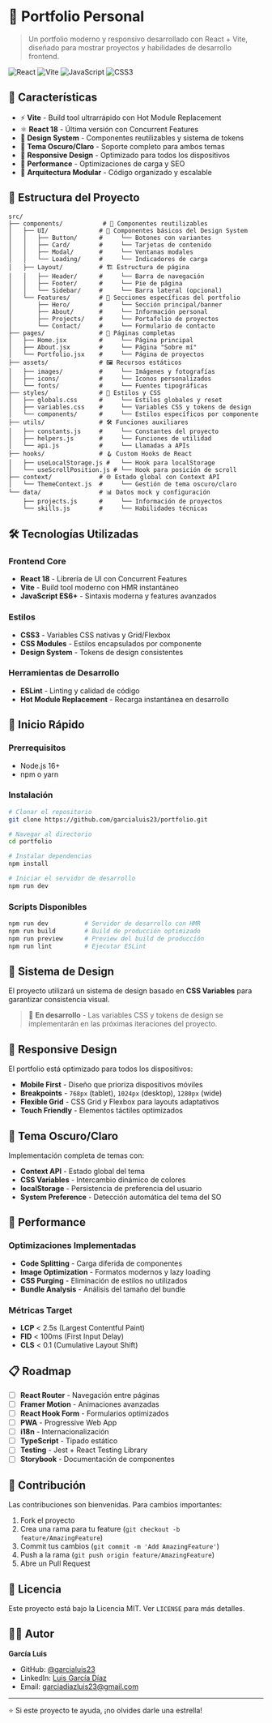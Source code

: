 # 💼 Portfolio Personal

> Un portfolio moderno y responsivo desarrollado con React + Vite, diseñado para mostrar proyectos y habilidades de desarrollo frontend.

![React](https://img.shields.io/badge/React-18.x-61DAFB?style=for-the-badge&logo=react&logoColor=black)
![Vite](https://img.shields.io/badge/Vite-5.x-646CFF?style=for-the-badge&logo=vite&logoColor=white)
![JavaScript](https://img.shields.io/badge/JavaScript-ES6+-F7DF1E?style=for-the-badge&logo=javascript&logoColor=black)
![CSS3](https://img.shields.io/badge/CSS3-1572B6?style=for-the-badge&logo=css3&logoColor=white)

## 🚀 Características

- ⚡ **Vite** - Build tool ultrarrápido con Hot Module Replacement
- ⚛️ **React 18** - Última versión con Concurrent Features
- 🎨 **Design System** - Componentes reutilizables y sistema de tokens
- 🌙 **Tema Oscuro/Claro** - Soporte completo para ambos temas
- 📱 **Responsive Design** - Optimizado para todos los dispositivos
- 🚀 **Performance** - Optimizaciones de carga y SEO
- 🧩 **Arquitectura Modular** - Código organizado y escalable

## 📁 Estructura del Proyecto

```
src/
├── components/           # 🧩 Componentes reutilizables
│   ├── UI/              # 🎨 Componentes básicos del Design System
│   │   ├── Button/      #     └── Botones con variantes
│   │   ├── Card/        #     └── Tarjetas de contenido
│   │   ├── Modal/       #     └── Ventanas modales
│   │   └── Loading/     #     └── Indicadores de carga
│   ├── Layout/          # 🏗️ Estructura de página
│   │   ├── Header/      #     └── Barra de navegación
│   │   ├── Footer/      #     └── Pie de página
│   │   └── Sidebar/     #     └── Barra lateral (opcional)
│   └── Features/        # 🎯 Secciones específicas del portfolio
│       ├── Hero/        #     └── Sección principal/banner
│       ├── About/       #     └── Información personal
│       ├── Projects/    #     └── Portafolio de proyectos
│       └── Contact/     #     └── Formulario de contacto
├── pages/               # 📄 Páginas completas
│   ├── Home.jsx         #     └── Página principal
│   ├── About.jsx        #     └── Página "Sobre mí"
│   └── Portfolio.jsx    #     └── Página de proyectos
├── assets/              # 🖼️ Recursos estáticos
│   ├── images/          #     └── Imágenes y fotografías
│   ├── icons/           #     └── Iconos personalizados
│   └── fonts/           #     └── Fuentes tipográficas
├── styles/              # 🎨 Estilos y CSS
│   ├── globals.css      #     └── Estilos globales y reset
│   ├── variables.css    #     └── Variables CSS y tokens de design
│   └── components/      #     └── Estilos específicos por componente
├── utils/               # 🛠️ Funciones auxiliares
│   ├── constants.js     #     └── Constantes del proyecto
│   ├── helpers.js       #     └── Funciones de utilidad
│   └── api.js           #     └── Llamadas a APIs
├── hooks/               # 🪝 Custom Hooks de React
│   ├── useLocalStorage.js #   └── Hook para localStorage
│   └── useScrollPosition.js # └── Hook para posición de scroll
├── context/             # 🌐 Estado global con Context API
│   └── ThemeContext.js  #     └── Gestión de tema oscuro/claro
└── data/                # 📊 Datos mock y configuración
    ├── projects.js      #     └── Información de proyectos
    └── skills.js        #     └── Habilidades técnicas
```

## 🛠️ Tecnologías Utilizadas

### **Frontend Core**
- **React 18** - Librería de UI con Concurrent Features
- **Vite** - Build tool moderno con HMR instantáneo
- **JavaScript ES6+** - Sintaxis moderna y features avanzados

### **Estilos**
- **CSS3** - Variables CSS nativas y Grid/Flexbox
- **CSS Modules** - Estilos encapsulados por componente
- **Design System** - Tokens de design consistentes

### **Herramientas de Desarrollo**
- **ESLint** - Linting y calidad de código
- **Hot Module Replacement** - Recarga instantánea en desarrollo

## 🚀 Inicio Rápido

### **Prerrequisitos**
- Node.js 16+ 
- npm o yarn

### **Instalación**

```bash
# Clonar el repositorio
git clone https://github.com/garcialuis23/portfolio.git

# Navegar al directorio
cd portfolio

# Instalar dependencias
npm install

# Iniciar el servidor de desarrollo
npm run dev
```

### **Scripts Disponibles**

```bash
npm run dev          # Servidor de desarrollo con HMR
npm run build        # Build de producción optimizado
npm run preview      # Preview del build de producción
npm run lint         # Ejecutar ESLint
```

## 🎨 Sistema de Design

El proyecto utilizará un sistema de design basado en **CSS Variables** para garantizar consistencia visual. 

> 🚧 **En desarrollo** - Las variables CSS y tokens de design se implementarán en las próximas iteraciones del proyecto.

## 📱 Responsive Design

El portfolio está optimizado para todos los dispositivos:

- **Mobile First** - Diseño que prioriza dispositivos móviles
- **Breakpoints** - `768px` (tablet), `1024px` (desktop), `1280px` (wide)
- **Flexible Grid** - CSS Grid y Flexbox para layouts adaptativos
- **Touch Friendly** - Elementos táctiles optimizados

## 🌙 Tema Oscuro/Claro

Implementación completa de temas con:
- **Context API** - Estado global del tema
- **CSS Variables** - Intercambio dinámico de colores
- **localStorage** - Persistencia de preferencia del usuario
- **System Preference** - Detección automática del tema del SO

## 🚀 Performance

### **Optimizaciones Implementadas**
- **Code Splitting** - Carga diferida de componentes
- **Image Optimization** - Formatos modernos y lazy loading
- **CSS Purging** - Eliminación de estilos no utilizados
- **Bundle Analysis** - Análisis del tamaño del bundle

### **Métricas Target**
- **LCP** < 2.5s (Largest Contentful Paint)
- **FID** < 100ms (First Input Delay)
- **CLS** < 0.1 (Cumulative Layout Shift)

## 📋 Roadmap

- [ ] **React Router** - Navegación entre páginas
- [ ] **Framer Motion** - Animaciones avanzadas
- [ ] **React Hook Form** - Formularios optimizados
- [ ] **PWA** - Progressive Web App
- [ ] **i18n** - Internacionalización
- [ ] **TypeScript** - Tipado estático
- [ ] **Testing** - Jest + React Testing Library
- [ ] **Storybook** - Documentación de componentes

## 🤝 Contribución

Las contribuciones son bienvenidas. Para cambios importantes:

1. Fork el proyecto
2. Crea una rama para tu feature (`git checkout -b feature/AmazingFeature`)
3. Commit tus cambios (`git commit -m 'Add AmazingFeature'`)
4. Push a la rama (`git push origin feature/AmazingFeature`)
5. Abre un Pull Request

## 📄 Licencia

Este proyecto está bajo la Licencia MIT. Ver `LICENSE` para más detalles.

## 👨‍💻 Autor

**García Luis**
- GitHub: [@garcialuis23](https://github.com/garcialuis23)
- LinkedIn: [Luis García Díaz](https://www.linkedin.com/in/luis-garc%C3%ADa-d%C3%ADaz-b67175313/)
- Email: garciadiazluis23@gmail.com

---

⭐ Si este proyecto te ayuda, ¡no olvides darle una estrella!
